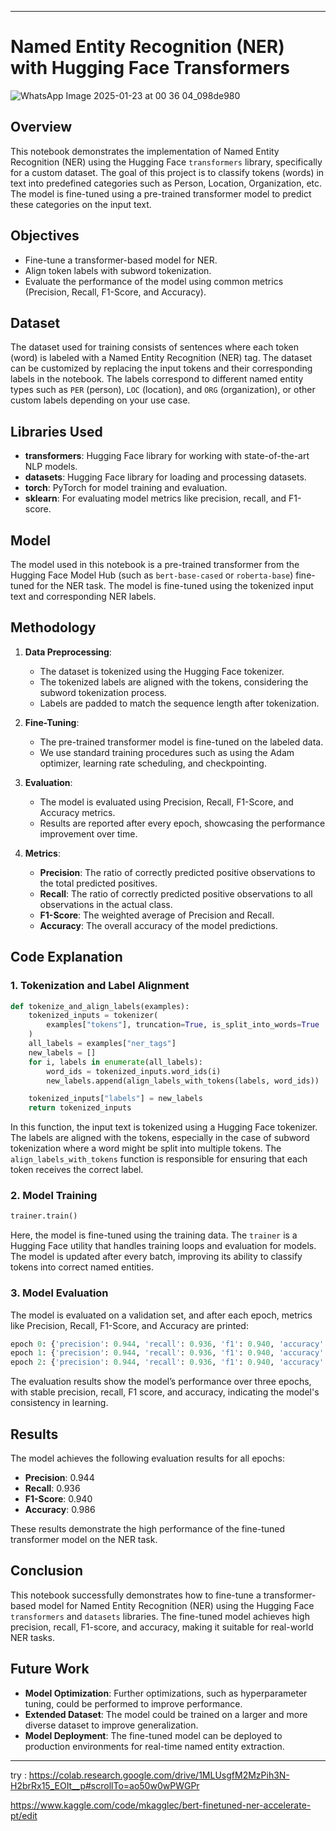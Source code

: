 

---

# Named Entity Recognition (NER) with Hugging Face Transformers
![WhatsApp Image 2025-01-23 at 00 36 04_098de980](https://github.com/user-attachments/assets/670b86ea-16d7-4a9e-b07c-8d251409b7d5)


## Overview

This notebook demonstrates the implementation of Named Entity Recognition (NER) using the Hugging Face `transformers` library, specifically for a custom dataset. The goal of this project is to classify tokens (words) in text into predefined categories such as Person, Location, Organization, etc. The model is fine-tuned using a pre-trained transformer model to predict these categories on the input text.

## Objectives

- Fine-tune a transformer-based model for NER.
- Align token labels with subword tokenization.
- Evaluate the performance of the model using common metrics (Precision, Recall, F1-Score, and Accuracy).

## Dataset

The dataset used for training consists of sentences where each token (word) is labeled with a Named Entity Recognition (NER) tag. The dataset can be customized by replacing the input tokens and their corresponding labels in the notebook. The labels correspond to different named entity types such as `PER` (person), `LOC` (location), and `ORG` (organization), or other custom labels depending on your use case.

## Libraries Used

- **transformers**: Hugging Face library for working with state-of-the-art NLP models.
- **datasets**: Hugging Face library for loading and processing datasets.
- **torch**: PyTorch for model training and evaluation.
- **sklearn**: For evaluating model metrics like precision, recall, and F1-score.

## Model

The model used in this notebook is a pre-trained transformer from the Hugging Face Model Hub (such as `bert-base-cased` or `roberta-base`) fine-tuned for the NER task. The model is fine-tuned using the tokenized input text and corresponding NER labels.

## Methodology

1. **Data Preprocessing**: 
    - The dataset is tokenized using the Hugging Face tokenizer.
    - The tokenized labels are aligned with the tokens, considering the subword tokenization process.
    - Labels are padded to match the sequence length after tokenization.

2. **Fine-Tuning**: 
    - The pre-trained transformer model is fine-tuned on the labeled data.
    - We use standard training procedures such as using the Adam optimizer, learning rate scheduling, and checkpointing.

3. **Evaluation**:
    - The model is evaluated using Precision, Recall, F1-Score, and Accuracy metrics.
    - Results are reported after every epoch, showcasing the performance improvement over time.

4. **Metrics**:
    - **Precision**: The ratio of correctly predicted positive observations to the total predicted positives.
    - **Recall**: The ratio of correctly predicted positive observations to all observations in the actual class.
    - **F1-Score**: The weighted average of Precision and Recall.
    - **Accuracy**: The overall accuracy of the model predictions.

## Code Explanation

### 1. Tokenization and Label Alignment

```python
def tokenize_and_align_labels(examples):
    tokenized_inputs = tokenizer(
        examples["tokens"], truncation=True, is_split_into_words=True
    )
    all_labels = examples["ner_tags"]
    new_labels = []
    for i, labels in enumerate(all_labels):
        word_ids = tokenized_inputs.word_ids(i)
        new_labels.append(align_labels_with_tokens(labels, word_ids))

    tokenized_inputs["labels"] = new_labels
    return tokenized_inputs
```

In this function, the input text is tokenized using a Hugging Face tokenizer. The labels are aligned with the tokens, especially in the case of subword tokenization where a word might be split into multiple tokens. The `align_labels_with_tokens` function is responsible for ensuring that each token receives the correct label.

### 2. Model Training

```python
trainer.train()
```

Here, the model is fine-tuned using the training data. The `trainer` is a Hugging Face utility that handles training loops and evaluation for models. The model is updated after every batch, improving its ability to classify tokens into correct named entities.

### 3. Model Evaluation

The model is evaluated on a validation set, and after each epoch, metrics like Precision, Recall, F1-Score, and Accuracy are printed:

```python
epoch 0: {'precision': 0.944, 'recall': 0.936, 'f1': 0.940, 'accuracy': 0.986}
epoch 1: {'precision': 0.944, 'recall': 0.936, 'f1': 0.940, 'accuracy': 0.986}
epoch 2: {'precision': 0.944, 'recall': 0.936, 'f1': 0.940, 'accuracy': 0.986}
```

The evaluation results show the model’s performance over three epochs, with stable precision, recall, F1 score, and accuracy, indicating the model's consistency in learning.

## Results

The model achieves the following evaluation results for all epochs:

- **Precision**: 0.944
- **Recall**: 0.936
- **F1-Score**: 0.940
- **Accuracy**: 0.986

These results demonstrate the high performance of the fine-tuned transformer model on the NER task.

## Conclusion

This notebook successfully demonstrates how to fine-tune a transformer-based model for Named Entity Recognition (NER) using the Hugging Face `transformers` and `datasets` libraries. The fine-tuned model achieves high precision, recall, F1-score, and accuracy, making it suitable for real-world NER tasks.

## Future Work

- **Model Optimization**: Further optimizations, such as hyperparameter tuning, could be performed to improve performance.
- **Extended Dataset**: The model could be trained on a larger and more diverse dataset to improve generalization.
- **Model Deployment**: The fine-tuned model can be deployed to production environments for real-time named entity extraction.

---

try : https://colab.research.google.com/drive/1MLUsgfM2MzPih3N-H2brRx15_EOIt__p#scrollTo=ao50w0wPWGPr

https://www.kaggle.com/code/mkagglec/bert-finetuned-ner-accelerate-pt/edit
